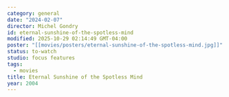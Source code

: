 ```yaml
---
category: general
date: "2024-02-07"
director: Michel Gondry
id: eternal-sunshine-of-the-spotless-mind
modified: 2025-10-29 02:14:49 GMT-04:00
poster: "[[movies/posters/eternal-sunshine-of-the-spotless-mind.jpg]]"
status: to-watch
studio: focus features
tags:
  - movies
title: Eternal Sunshine of the Spotless Mind
year: 2004
---
```

